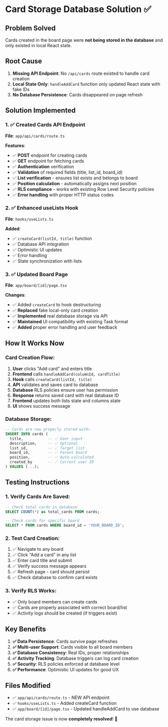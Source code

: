 # Card Storage Database Solution ✅

## Problem Solved
Cards created in the board page were **not being stored in the database** and only existed in local React state.

## Root Cause
1. **Missing API Endpoint**: No `/api/cards` route existed to handle card creation
2. **Local State Only**: `handleAddCard` function only updated React state with fake IDs
3. **No Database Persistence**: Cards disappeared on page refresh

## Solution Implemented

### 1. ✅ Created Cards API Endpoint
**File**: `app/api/cards/route.ts`

**Features**:
- ✅ **POST** endpoint for creating cards
- ✅ **GET** endpoint for fetching cards  
- ✅ **Authentication** verification
- ✅ **Validation** of required fields (title, list_id, board_id)
- ✅ **List verification** - ensures list exists and belongs to board
- ✅ **Position calculation** - automatically assigns next position
- ✅ **RLS compliance** - works with existing Row Level Security policies
- ✅ **Error handling** with proper HTTP status codes

### 2. ✅ Enhanced useLists Hook
**File**: `hooks/useLists.ts`

**Added**:
- ✅ `createCard(listId, title)` function
- ✅ Database API integration
- ✅ Optimistic UI updates
- ✅ Error handling
- ✅ State synchronization with lists

### 3. ✅ Updated Board Page
**File**: `app/board/[id]/page.tsx`

**Changes**:
- ✅ Added `createCard` to hook destructuring
- ✅ **Replaced** fake local-only card creation
- ✅ **Implemented** real database storage via API
- ✅ **Maintained** UI compatibility with existing Task format
- ✅ **Added** proper error handling and user feedback

## How It Works Now

### Card Creation Flow:
1. **User** clicks "Add card" and enters title
2. **Frontend** calls `handleAddCard(columnId, cardTitle)`
3. **Hook** calls `createCard(listId, title)` 
4. **API** validates and saves card to database
5. **Database** RLS policies ensure user has permission
6. **Response** returns saved card with real database ID
7. **Frontend** updates both lists state and columns state
8. **UI** shows success message

### Database Storage:
```sql
-- Cards are now properly stored with:
INSERT INTO cards (
  title,           -- ✅ User input
  description,     -- ✅ Optional
  list_id,         -- ✅ Target list
  board_id,        -- ✅ Parent board
  position,        -- ✅ Auto-calculated
  created_by       -- ✅ Current user ID
) VALUES (...);
```

## Testing Instructions

### 1. Verify Cards Are Saved:
```sql
-- Check total cards in database
SELECT COUNT(*) as total_cards FROM cards;

-- Check cards for specific board
SELECT * FROM cards WHERE board_id = 'YOUR_BOARD_ID';
```

### 2. Test Card Creation:
1. ✅ Navigate to any board
2. ✅ Click "Add a card" in any list
3. ✅ Enter card title and submit
4. ✅ Verify success message appears
5. ✅ Refresh page - card should persist
6. ✅ Check database to confirm card exists

### 3. Verify RLS Works:
- ✅ Only board members can create cards
- ✅ Cards are properly associated with correct board/list
- ✅ Activity logs should be created (if triggers exist)

## Key Benefits

1. **✅ Data Persistence**: Cards survive page refreshes
2. **✅ Multi-user Support**: Cards visible to all board members  
3. **✅ Database Consistency**: Real IDs, proper relationships
4. **✅ Activity Tracking**: Database triggers can log card creation
5. **✅ Security**: RLS policies enforced at database level
6. **✅ Performance**: Optimistic UI updates for good UX

## Files Modified
- ✅ `app/api/cards/route.ts` - NEW API endpoint
- ✅ `hooks/useLists.ts` - Added createCard function
- ✅ `app/board/[id]/page.tsx` - Updated handleAddCard to use database

The card storage issue is now **completely resolved**! 🎉 